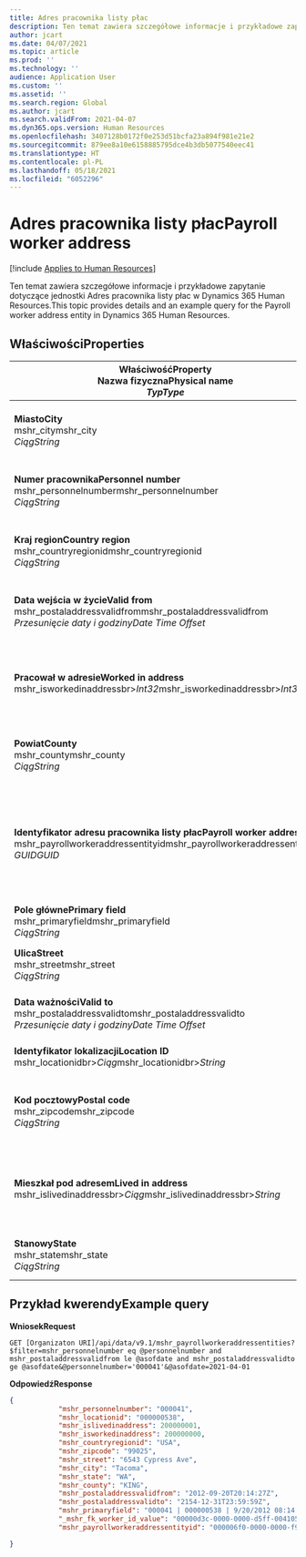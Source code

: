 ```yaml
---
title: Adres pracownika listy płac
description: Ten temat zawiera szczegółowe informacje i przykładowe zapytanie dotyczące jednostki Adres pracownika listy płac w Dynamics 365 Human Resources.
author: jcart
ms.date: 04/07/2021
ms.topic: article
ms.prod: ''
ms.technology: ''
audience: Application User
ms.custom: ''
ms.assetid: ''
ms.search.region: Global
ms.author: jcart
ms.search.validFrom: 2021-04-07
ms.dyn365.ops.version: Human Resources
ms.openlocfilehash: 3407128b0172f0e253d51bcfa23a894f981e21e2
ms.sourcegitcommit: 879ee8a10e6158885795dce4b3db5077540eec41
ms.translationtype: HT
ms.contentlocale: pl-PL
ms.lasthandoff: 05/18/2021
ms.locfileid: "6052296"
---
```

# <a name="payroll-worker-address"></a><span data-ttu-id="d470e-103">Adres pracownika listy płac</span><span class="sxs-lookup"><span data-stu-id="d470e-103">Payroll worker address</span></span>

[!include [Applies to Human Resources](../includes/applies-to-hr.md)]

<span data-ttu-id="d470e-104">Ten temat zawiera szczegółowe informacje i przykładowe zapytanie dotyczące jednostki Adres pracownika listy płac w Dynamics 365 Human Resources.</span><span class="sxs-lookup"><span data-stu-id="d470e-104">This topic provides details and an example query for the Payroll worker address entity in Dynamics 365 Human Resources.</span></span>

## <a name="properties"></a><span data-ttu-id="d470e-105">Właściwości</span><span class="sxs-lookup"><span data-stu-id="d470e-105">Properties</span></span>

| <span data-ttu-id="d470e-106">Właściwość</span><span class="sxs-lookup"><span data-stu-id="d470e-106">Property</span></span><br><span data-ttu-id="d470e-107">**Nazwa fizyczna**</span><span class="sxs-lookup"><span data-stu-id="d470e-107">**Physical name**</span></span><br><span data-ttu-id="d470e-108">**_Typ_**</span><span class="sxs-lookup"><span data-stu-id="d470e-108">**_Type_**</span></span> | <span data-ttu-id="d470e-109">Użycie</span><span class="sxs-lookup"><span data-stu-id="d470e-109">Use</span></span> | <span data-ttu-id="d470e-110">opis</span><span class="sxs-lookup"><span data-stu-id="d470e-110">Description</span></span> |
| --- | --- | --- |
| <span data-ttu-id="d470e-111">**Miasto**</span><span class="sxs-lookup"><span data-stu-id="d470e-111">**City**</span></span><br><span data-ttu-id="d470e-112">mshr_city</span><span class="sxs-lookup"><span data-stu-id="d470e-112">mshr_city</span></span><br><span data-ttu-id="d470e-113">*Ciąg*</span><span class="sxs-lookup"><span data-stu-id="d470e-113">*String*</span></span> | <span data-ttu-id="d470e-114">Tylko do odczytu</span><span class="sxs-lookup"><span data-stu-id="d470e-114">Read-only</span></span><br><span data-ttu-id="d470e-115">Potrzebne</span><span class="sxs-lookup"><span data-stu-id="d470e-115">Required</span></span> | <span data-ttu-id="d470e-116">Miasto zdefiniowane dla adresu.</span><span class="sxs-lookup"><span data-stu-id="d470e-116">The city defined for the address.</span></span>   |
| <span data-ttu-id="d470e-117">**Numer pracownika**</span><span class="sxs-lookup"><span data-stu-id="d470e-117">**Personnel number**</span></span><br><span data-ttu-id="d470e-118">mshr_personnelnumber</span><span class="sxs-lookup"><span data-stu-id="d470e-118">mshr_personnelnumber</span></span><br><span data-ttu-id="d470e-119">*Ciąg*</span><span class="sxs-lookup"><span data-stu-id="d470e-119">*String*</span></span> | <span data-ttu-id="d470e-120">Tylko do odczytu</span><span class="sxs-lookup"><span data-stu-id="d470e-120">Read-only</span></span><br><span data-ttu-id="d470e-121">Potrzebne</span><span class="sxs-lookup"><span data-stu-id="d470e-121">Required</span></span> | <span data-ttu-id="d470e-122">Unikalny numer personelu pracownika.</span><span class="sxs-lookup"><span data-stu-id="d470e-122">The employee's unique personnel number.</span></span>  |
| <span data-ttu-id="d470e-123">**Kraj region**</span><span class="sxs-lookup"><span data-stu-id="d470e-123">**Country region**</span></span><br><span data-ttu-id="d470e-124">mshr_countryregionid</span><span class="sxs-lookup"><span data-stu-id="d470e-124">mshr_countryregionid</span></span><br><span data-ttu-id="d470e-125">*Ciąg*</span><span class="sxs-lookup"><span data-stu-id="d470e-125">*String*</span></span> | <span data-ttu-id="d470e-126">Tylko do odczytu</span><span class="sxs-lookup"><span data-stu-id="d470e-126">Read-only</span></span><br><span data-ttu-id="d470e-127">Potrzebne</span><span class="sxs-lookup"><span data-stu-id="d470e-127">Required</span></span> | <span data-ttu-id="d470e-128">Region kraju zdefiniowany dla adresu</span><span class="sxs-lookup"><span data-stu-id="d470e-128">The country region defined for the address</span></span>  |
| <span data-ttu-id="d470e-129">**Data wejścia w życie**</span><span class="sxs-lookup"><span data-stu-id="d470e-129">**Valid from**</span></span><br><span data-ttu-id="d470e-130">mshr_postaladdressvalidfrom</span><span class="sxs-lookup"><span data-stu-id="d470e-130">mshr_postaladdressvalidfrom</span></span><br><span data-ttu-id="d470e-131">*Przesunięcie daty i godziny*</span><span class="sxs-lookup"><span data-stu-id="d470e-131">*Date Time Offset*</span></span> | <span data-ttu-id="d470e-132">Tylko do odczytu</span><span class="sxs-lookup"><span data-stu-id="d470e-132">Read-only</span></span> <br><span data-ttu-id="d470e-133">Potrzebne</span><span class="sxs-lookup"><span data-stu-id="d470e-133">Required</span></span> | <span data-ttu-id="d470e-134">Data, od której adres jest ważny.</span><span class="sxs-lookup"><span data-stu-id="d470e-134">The date the address is valid from.</span></span> |
| <span data-ttu-id="d470e-135">**Pracował w adresie**</span><span class="sxs-lookup"><span data-stu-id="d470e-135">**Worked in address**</span></span><br><span data-ttu-id="d470e-136">mshr_isworkedinaddressbr>*Int32*</span><span class="sxs-lookup"><span data-stu-id="d470e-136">mshr_isworkedinaddressbr>*Int32*</span></span> | <span data-ttu-id="d470e-137">Tylko do odczytu</span><span class="sxs-lookup"><span data-stu-id="d470e-137">Read-only</span></span><br><span data-ttu-id="d470e-138">Potrzebne</span><span class="sxs-lookup"><span data-stu-id="d470e-138">Required</span></span> | <span data-ttu-id="d470e-139">Wskazuje, czy adres jest miejscem pracy pracownika.</span><span class="sxs-lookup"><span data-stu-id="d470e-139">Denotes if the address is where the employee works.</span></span> |
| <span data-ttu-id="d470e-140">**Powiat**</span><span class="sxs-lookup"><span data-stu-id="d470e-140">**County**</span></span><br><span data-ttu-id="d470e-141">mshr_county</span><span class="sxs-lookup"><span data-stu-id="d470e-141">mshr_county</span></span><br><span data-ttu-id="d470e-142">*Ciąg*</span><span class="sxs-lookup"><span data-stu-id="d470e-142">*String*</span></span> | <span data-ttu-id="d470e-143">Tylko do odczytu</span><span class="sxs-lookup"><span data-stu-id="d470e-143">Read-only</span></span><br><span data-ttu-id="d470e-144">Potrzebne</span><span class="sxs-lookup"><span data-stu-id="d470e-144">Required</span></span> | <span data-ttu-id="d470e-145">Hrabstwo zdefiniowane dla adresu.</span><span class="sxs-lookup"><span data-stu-id="d470e-145">The county defined for the address.</span></span>  |
| <span data-ttu-id="d470e-146">**Identyfikator adresu pracownika listy płac**</span><span class="sxs-lookup"><span data-stu-id="d470e-146">**Payroll worker address ID**</span></span><br><span data-ttu-id="d470e-147">mshr_payrollworkeraddressentityid</span><span class="sxs-lookup"><span data-stu-id="d470e-147">mshr_payrollworkeraddressentityid</span></span><br><span data-ttu-id="d470e-148">*GUID*</span><span class="sxs-lookup"><span data-stu-id="d470e-148">*GUID*</span></span> | <span data-ttu-id="d470e-149">Potrzebne</span><span class="sxs-lookup"><span data-stu-id="d470e-149">Required</span></span><br><span data-ttu-id="d470e-150">Wygenerowany przez system</span><span class="sxs-lookup"><span data-stu-id="d470e-150">System generated</span></span> | <span data-ttu-id="d470e-151">Wygenerowana przez system wartość identyfikatora GUID w celu unikatowego zidentyfikowania adresu.</span><span class="sxs-lookup"><span data-stu-id="d470e-151">A system-generated GUID value to uniquely identify the address.</span></span>  |
| <span data-ttu-id="d470e-152">**Pole główne**</span><span class="sxs-lookup"><span data-stu-id="d470e-152">**Primary field**</span></span><br><span data-ttu-id="d470e-153">mshr_primaryfield</span><span class="sxs-lookup"><span data-stu-id="d470e-153">mshr_primaryfield</span></span><br><span data-ttu-id="d470e-154">*Ciąg*</span><span class="sxs-lookup"><span data-stu-id="d470e-154">*String*</span></span> | <span data-ttu-id="d470e-155">Tylko do odczytu</span><span class="sxs-lookup"><span data-stu-id="d470e-155">Read-only</span></span><br><span data-ttu-id="d470e-156">Potrzebne</span><span class="sxs-lookup"><span data-stu-id="d470e-156">Required</span></span> |  |
| <span data-ttu-id="d470e-157">**Ulica**</span><span class="sxs-lookup"><span data-stu-id="d470e-157">**Street**</span></span><br><span data-ttu-id="d470e-158">mshr_street</span><span class="sxs-lookup"><span data-stu-id="d470e-158">mshr_street</span></span><br><span data-ttu-id="d470e-159">*Ciąg*</span><span class="sxs-lookup"><span data-stu-id="d470e-159">*String*</span></span> | <span data-ttu-id="d470e-160">Tylko do odczytu</span><span class="sxs-lookup"><span data-stu-id="d470e-160">Read-only</span></span><br><span data-ttu-id="d470e-161">Potrzebne</span><span class="sxs-lookup"><span data-stu-id="d470e-161">Required</span></span> | <span data-ttu-id="d470e-162">Ulica określona dla adresu.</span><span class="sxs-lookup"><span data-stu-id="d470e-162">The street defined for the address.</span></span> |
| <span data-ttu-id="d470e-163">**Data ważności**</span><span class="sxs-lookup"><span data-stu-id="d470e-163">**Valid to**</span></span><br><span data-ttu-id="d470e-164">mshr_postaladdressvalidto</span><span class="sxs-lookup"><span data-stu-id="d470e-164">mshr_postaladdressvalidto</span></span><br><span data-ttu-id="d470e-165">*Przesunięcie daty i godziny*</span><span class="sxs-lookup"><span data-stu-id="d470e-165">*Date Time Offset*</span></span> | <span data-ttu-id="d470e-166">Tylko do odczytu</span><span class="sxs-lookup"><span data-stu-id="d470e-166">Read-only</span></span> <br><span data-ttu-id="d470e-167">Potrzebne</span><span class="sxs-lookup"><span data-stu-id="d470e-167">Required</span></span> | <span data-ttu-id="d470e-168">Data, do której adres jest ważny.</span><span class="sxs-lookup"><span data-stu-id="d470e-168">The date the address is valid to.</span></span>  |
| <span data-ttu-id="d470e-169">**Identyfikator lokalizacji**</span><span class="sxs-lookup"><span data-stu-id="d470e-169">**Location ID**</span></span><br><span data-ttu-id="d470e-170">mshr_locationidbr>*Ciąg*</span><span class="sxs-lookup"><span data-stu-id="d470e-170">mshr_locationidbr>*String*</span></span> | <span data-ttu-id="d470e-171">Tylko do odczytu</span><span class="sxs-lookup"><span data-stu-id="d470e-171">Read-only</span></span> <br><span data-ttu-id="d470e-172">Potrzebne</span><span class="sxs-lookup"><span data-stu-id="d470e-172">Required</span></span> | <span data-ttu-id="d470e-173">Identyfikator dla adresu.</span><span class="sxs-lookup"><span data-stu-id="d470e-173">The ID for the address.</span></span>  |
| <span data-ttu-id="d470e-174">**Kod pocztowy**</span><span class="sxs-lookup"><span data-stu-id="d470e-174">**Postal code**</span></span><br><span data-ttu-id="d470e-175">mshr_zipcode</span><span class="sxs-lookup"><span data-stu-id="d470e-175">mshr_zipcode</span></span><br><span data-ttu-id="d470e-176">*Ciąg*</span><span class="sxs-lookup"><span data-stu-id="d470e-176">*String*</span></span> | <span data-ttu-id="d470e-177">Tylko do odczytu</span><span class="sxs-lookup"><span data-stu-id="d470e-177">Read-only</span></span> <br><span data-ttu-id="d470e-178">Potrzebne</span><span class="sxs-lookup"><span data-stu-id="d470e-178">Required</span></span> |<span data-ttu-id="d470e-179">Numer identyfikacji zdefiniowany dla pracownika.</span><span class="sxs-lookup"><span data-stu-id="d470e-179">The identification number defined for the employee.</span></span>  |
| <span data-ttu-id="d470e-180">**Mieszkał pod adresem**</span><span class="sxs-lookup"><span data-stu-id="d470e-180">**Lived in address**</span></span><br><span data-ttu-id="d470e-181">mshr_islivedinaddressbr>*Ciąg*</span><span class="sxs-lookup"><span data-stu-id="d470e-181">mshr_islivedinaddressbr>*String*</span></span> | <span data-ttu-id="d470e-182">Tylko do odczytu</span><span class="sxs-lookup"><span data-stu-id="d470e-182">Read-only</span></span><br><span data-ttu-id="d470e-183">Potrzebne</span><span class="sxs-lookup"><span data-stu-id="d470e-183">Required</span></span> | <span data-ttu-id="d470e-184">Wskazuje, czy adres jest miejscem zamieszkania pracownika.</span><span class="sxs-lookup"><span data-stu-id="d470e-184">Denotes if the address is where the employee lives.</span></span> |
| <span data-ttu-id="d470e-185">**Stanowy**</span><span class="sxs-lookup"><span data-stu-id="d470e-185">**State**</span></span><br><span data-ttu-id="d470e-186">mshr_state</span><span class="sxs-lookup"><span data-stu-id="d470e-186">mshr_state</span></span><br><span data-ttu-id="d470e-187">*Ciąg*</span><span class="sxs-lookup"><span data-stu-id="d470e-187">*String*</span></span> | <span data-ttu-id="d470e-188">Tylko do odczytu</span><span class="sxs-lookup"><span data-stu-id="d470e-188">Read-only</span></span><br><span data-ttu-id="d470e-189">Potrzebne</span><span class="sxs-lookup"><span data-stu-id="d470e-189">Required</span></span> | <span data-ttu-id="d470e-190">Stan określony dla adresu.</span><span class="sxs-lookup"><span data-stu-id="d470e-190">The state defined for the address.</span></span>  |

## <a name="example-query"></a><span data-ttu-id="d470e-191">Przykład kwerendy</span><span class="sxs-lookup"><span data-stu-id="d470e-191">Example query</span></span>

<span data-ttu-id="d470e-192">**Wniosek**</span><span class="sxs-lookup"><span data-stu-id="d470e-192">**Request**</span></span>

```http
GET [Organizaton URI]/api/data/v9.1/mshr_payrollworkeraddressentities?$filter=mshr_personnelnumber eq @personnelnumber and mshr_postaladdressvalidfrom le @asofdate and mshr_postaladdressvalidto ge @asofdate&@personnelnumber='000041'&@asofdate=2021-04-01
```

<span data-ttu-id="d470e-193">**Odpowiedź**</span><span class="sxs-lookup"><span data-stu-id="d470e-193">**Response**</span></span>

```json
{
            "mshr_personnelnumber": "000041",
            "mshr_locationid": "000000538",
            "mshr_islivedinaddress": 200000001,
            "mshr_isworkedinaddress": 200000000,
            "mshr_countryregionid": "USA",
            "mshr_zipcode": "99025",
            "mshr_street": "6543 Cypress Ave",
            "mshr_city": "Tacoma",
            "mshr_state": "WA",
            "mshr_county": "KING",
            "mshr_postaladdressvalidfrom": "2012-09-20T20:14:27Z",
            "mshr_postaladdressvalidto": "2154-12-31T23:59:59Z",
            "mshr_primaryfield": "000041 | 000000538 | 9/20/2012 08:14:27 pm",
            "_mshr_fk_worker_id_value": "00000d3c-0000-0000-d5ff-004105000000",
            "mshr_payrollworkeraddressentityid": "000006f0-0000-0000-f90f-014105000000"

}
```
